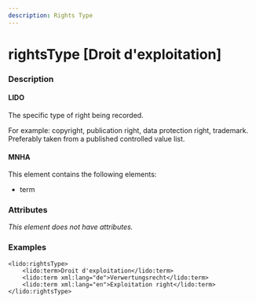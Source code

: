 ```yaml
---
description: Rights Type
---
```


# rightsType \[Droit d'exploitation\]

### Description

#### LIDO

The specific type of right being recorded.

For example: copyright, publication right, data protection right, trademark. Preferably taken from a published controlled value list.

#### MNHA

This element contains the following elements:

* term

### Attributes

_This element does not have attributes._

### Examples

```markup
<lido:rightsType>
    <lido:term>Droit d'exploitation</lido:term>
    <lido:term xml:lang="de">Verwertungsrecht</lido:term>
    <lido:term xml:lang="en">Exploitation right</lido:term>
</lido:rightsType>
```



